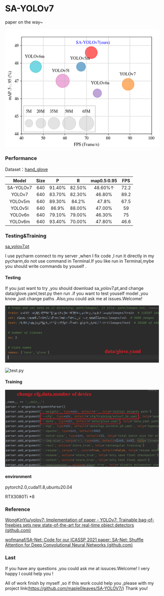 # SA-YOLOv7

paper on the way~

![result](https://github.com/maple0leaves/SA-YOLOV7/blob/master/img/result.png)

### Performance

Dataset：[hand_glove](https://pan.baidu.com/s/1APMrs7pjkuIFn4iSESul7A?pwd=esuk )

|   Model   | Size |   P    |   R    | map0.5:0.95 | FPS  |
| :-------: | :--: | :----: | :----: | :---------: | :--: |
| SA-YOLOv7 | 640  | 91.40% | 82.50% |   48.60%↑   | 72.2 |
|  YOLOv7   | 640  | 83.70% | 82.30% |   46.80%    | 89.2 |
|  YOLOv5m  | 640  | 89.30% | 84.2%  |    47.8%    | 67.5 |
|  YOLOv5l  | 640  | 86.9%  | 88.00% |   47.00%    |  59  |
|  YOLOv6n  | 640  | 79.10% | 79.00% |   46.30%    |  75  |
|  YOLOv6m  | 640  | 93.40% | 70.00% |   47.80%    | 46.6 |

### Testing&Training

[sa_yolov7.pt](https://pan.baidu.com/s/1zW3MG3RH6g2sy2nbhPv3CA?pwd=9645)

I use pycharm connect to my server ,when I fix code ,I run it directly in my pycharm,do not use command in  Terminal.If you like run in Terminal,mybe you should write commands by youself .

#### Testing

If you just want to try ,you should download sa_yolov7.pt,and change data/glove.yaml,test.py then run .if you want to test youself model ,you know ,just change paths .Also,you could ask me at issues.Welcome!

![data/glove.yaml](https://github.com/maple0leaves/SA-YOLOV7/blob/master/img/gloveyaml.png)

![test.py](https://github.com/maple0leaves/SA-YOLOV7/blob/master/img/test.png)

#### Training

![train.py](https://github.com/maple0leaves/SA-YOLOV7/blob/master/img/training.png)

#### environment

pytorch2.0,cuda11.8,ubuntu20.04

RTX3080Ti *8

### Reference

[WongKinYiu/yolov7: Implementation of paper - YOLOv7: Trainable bag-of-freebies sets new state-of-the-art for real-time object detectors (github.com)](https://github.com/WongKinYiu/yolov7)

[wofmanaf/SA-Net: Code for our ICASSP 2021 paper: SA-Net: Shuffle Attention for Deep Convolutional Neural Networks (github.com)](https://github.com/wofmanaf/SA-Net)

### Last

If you have any questions ,you could ask me at issuces.Welcome! I very happy I could  help you !

All of work finish by myself ,so if this work could help you ,please with my project link(https://github.com/maple0leaves/SA-YOLOV7/) Thank you!

